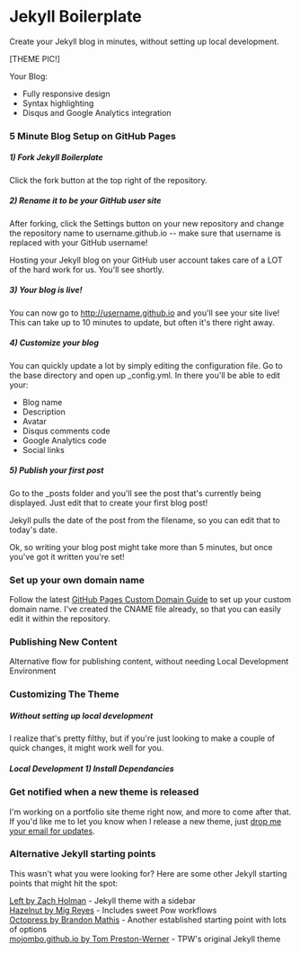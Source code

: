 # Jekyll Boilerplate

Create your Jekyll blog in minutes, without setting up local development. 

[THEME PIC!]

Your Blog:

- Fully responsive design
- Syntax highlighting
- Disqus and Google Analytics integration

### 5 Minute Blog Setup on GitHub Pages

##### 1) Fork Jekyll Boilerplate

Click the fork button at the top right of the repository. 

##### 2) Rename it to be your GitHub user site

After forking, click the Settings button on your new repository and change the repository name to username.github.io -- make sure that username is replaced with your GitHub username! 

Hosting your Jekyll blog on your GitHub user account takes care of a LOT of the hard work for us. You'll see shortly. 

##### 3) Your blog is live!

You can now go to http://username.github.io and you'll see your site live! This can take up to 10 minutes to update, but often it's there right away. 

##### 4) Customize your blog

You can quickly update a lot by simply editing the configuration file. Go to the base directory and open up _config.yml. In there you'll be able to edit your:

- Blog name
- Description
- Avatar
- Disqus comments code
- Google Analytics code
- Social links

##### 5) Publish your first post

Go to the _posts folder and you'll see the post that's currently being displayed. Just edit that to create your first blog post!

Jekyll pulls the date of the post from the filename, so you can edit that to today's date. 

Ok, so writing your blog post might take more than 5 minutes, but once you've got it written you're set!

### Set up your own domain name

Follow the latest [GitHub Pages Custom Domain Guide](https://help.github.com/articles/setting-up-a-custom-domain-with-pages) to set up your custom domain name. I've created the CNAME file already, so that you can easily edit it within the repository. 

### Publishing New Content

Alternative flow for publishing content, without needing Local Development Environment

### Customizing The Theme

##### Without setting up local development

I realize that's pretty filthy, but if you're just looking to make a couple of quick changes, it might work well for you. 

##### Local Development 1) Install Dependancies



### Get notified when a new theme is released

I'm working on a portfolio site theme right now, and more to come after that. If you'd like me to let you know when I release a new theme, just [drop me your email for updates](http://getresponse.com). 

### Alternative Jekyll starting points

This wasn't what you were looking for? Here are some other Jekyll starting points that might hit the spot:

[Left by Zach Holman](https://github.com/holman/left) - Jekyll theme with a sidebar  
[Hazelnut by Mig Reyes](https://github.com/migreyes/hazelnut) - Includes sweet Pow workflows  
[Octopress by Brandon Mathis](https://github.com/imathis/octopress) - Another established starting point with lots of options  
[mojombo.github.io by Tom Preston-Werner](https://github.com/mojombo/mojombo.github.io) - TPW's original Jekyll theme  